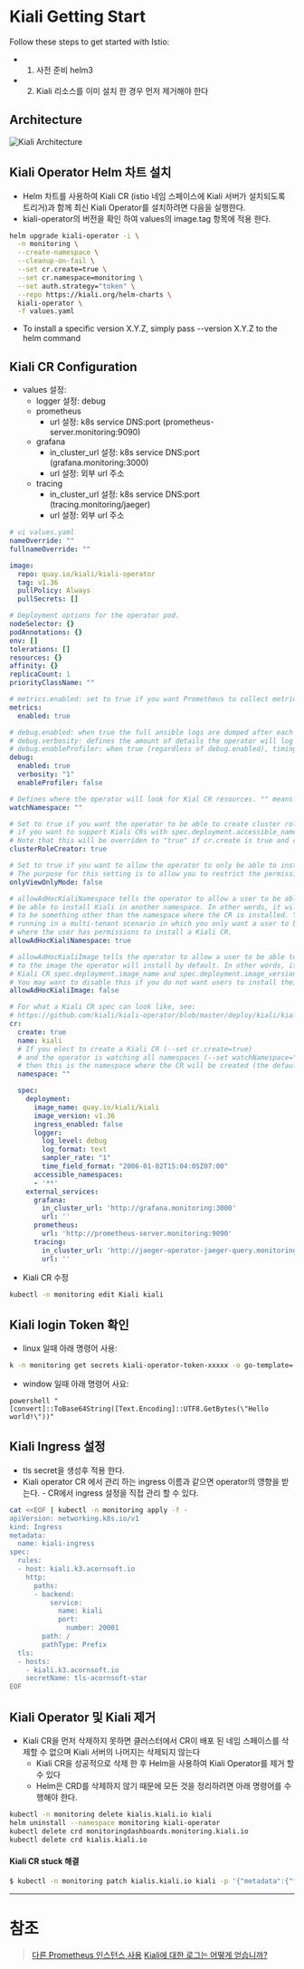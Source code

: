 # Kiali Getting Start

Follow these steps to get started with Istio:
- 1. 사전 준비 helm3
- 2. Kiali 리소스를 이미 설치 한 경우 먼저 제거해야 한다
  
## Architecture
![Kiali Architecture](./images/kiali-architecture.png)
## Kiali Operator Helm 차트 설치
- Helm 차트를 사용하여 Kiali CR (istio 네임 스페이스에 Kiali 서버가 설치되도록 트리거)과 함께 최신 Kiali Operator를 설치하려면 다음을 실행한다.
- kiali-operator의 버전을 확인 하여 values의 image.tag 항목에 적용 한다.
```sh
helm upgrade kiali-operator -i \
  -n monitoring \
  --create-namespace \
  --cleanup-on-fail \
  --set cr.create=true \
  --set cr.namespace=monitoring \
  --set auth.strategy="token" \
  --repo https://kiali.org/helm-charts \
  kiali-operator \
  -f values.yaml
```
- To install a specific version X.Y.Z, simply pass --version X.Y.Z to the helm command

## Kiali CR Configuration
- values 설정:
  - logger 설정: debug
  - prometheus
    - url 설정: k8s service DNS:port (prometheus-server.monitoring:9090)
  - grafana
    - in_cluster_url 설정: k8s service DNS:port (grafana.monitoring:3000)
    - url 설정: 외부 url 주소
  - tracing
    - in_cluster_url 설정: k8s service DNS:port (tracing.monitoring/jaeger)
    - url 설정: 외부 url 주소

```yaml
# vi values.yaml
nameOverride: ""
fullnameOverride: ""

image:
  repo: quay.io/kiali/kiali-operator
  tag: v1.36
  pullPolicy: Always
  pullSecrets: []

# Deployment options for the operator pod.
nodeSelector: {}
podAnnotations: {}
env: []
tolerations: []
resources: {}
affinity: {}
replicaCount: 1
priorityClassName: ""

# metrics.enabled: set to true if you want Prometheus to collect metrics from the operator
metrics:
  enabled: true

# debug.enabled: when true the full ansible logs are dumped after each reconciliation run
# debug.verbosity: defines the amount of details the operator will log (higher numbers are more noisy)
# debug.enableProfiler: when true (regardless of debug.enabled), timings for the most expensive tasks will be logged after each reconciliation loop
debug:
  enabled: true
  verbosity: "1"
  enableProfiler: false

# Defines where the operator will look for Kial CR resources. "" means "all namespaces".
watchNamespace: ""

# Set to true if you want the operator to be able to create cluster roles. This is necessary
# if you want to support Kiali CRs with spec.deployment.accessible_namespaces of '**'.
# Note that this will be overriden to "true" if cr.create is true and cr.spec.deployment.accessible_namespaces is ['**'].
clusterRoleCreator: true

# Set to true if you want to allow the operator to only be able to install Kiali in view-only-mode.
# The purpose for this setting is to allow you to restrict the permissions given to the operator itself.
onlyViewOnlyMode: false

# allowAdHocKialiNamespace tells the operator to allow a user to be able to install a Kiali CR in one namespace but
# be able to install Kiali in another namespace. In other words, it will allow the Kiali CR spec.deployment.namespace
# to be something other than the namespace where the CR is installed. You may want to disable this if you are
# running in a multi-tenant scenario in which you only want a user to be able to install Kiali in the same namespace
# where the user has permissions to install a Kiali CR.
allowAdHocKialiNamespace: true

# allowAdHocKialiImage tells the operator to allow a user to be able to install a custom Kiali image as opposed
# to the image the operator will install by default. In other words, it will allow the
# Kiali CR spec.deployment.image_name and spec.deployment.image_version to be configured by the user.
# You may want to disable this if you do not want users to install their own Kiali images.
allowAdHocKialiImage: false

# For what a Kiali CR spec can look like, see:
# https://github.com/kiali/kiali-operator/blob/master/deploy/kiali/kiali_cr.yaml
cr:
  create: true
  name: kiali
  # If you elect to create a Kiali CR (--set cr.create=true)
  # and the operator is watching all namespaces (--set watchNamespace="")
  # then this is the namespace where the CR will be created (the default will be the operator namespace).
  namespace: ""

  spec:
    deployment:
      image_name: quay.io/kiali/kiali
      image_version: v1.36
      ingress_enabled: false
      logger:
        log_level: debug
        log_format: text
        sampler_rate: "1"
        time_field_format: "2006-01-02T15:04:05Z07:00"
      accessible_namespaces:
      - '**'
    external_services:
      grafana:
        in_cluster_url: 'http://grafana.monitoring:3000'
        url: ''
      prometheus:
        url: 'http://prometheus-server.monitoring:9090'
      tracing:
        in_cluster_url: 'http://jaeger-operator-jaeger-query.monitoring:16686'
        url: ''
```

- Kiali CR 수정
```sh
kubectl -n monitoring edit Kiali kiali
```

## Kiali login Token 확인
- linux 일때 아래 명령어 사용:
```sh
k -n monitoring get secrets kiali-operator-token-xxxxx -o go-template='{{range $k,$v := .data}}{{"### "}}{{$k}}{{"\n"}}{{$v|base64decode}}{{"\n\n"}}{{end}}' 
```

- window 일때 아래 명령어 사요:
```
powershell "[convert]::ToBase64String([Text.Encoding]::UTF8.GetBytes(\"Hello world!\"))"
```

## Kiali Ingress 설정
- tls secret을 생성후 적용 한다.
- Kiali operator CR 에서 관리 하는 ingress 이름과 같으면 operator의 영향을 받는다. - CR에서 ingress 설정을 직접 관리 할 수 있다.
```sh
cat <<EOF | kubectl -n monitoring apply -f -
apiVersion: networking.k8s.io/v1
kind: Ingress
metadata:
  name: kiali-ingress
spec:
  rules:
  - host: kiali.k3.acornsoft.io
    http:
      paths:
      - backend:
          service:
            name: kiali
            port:
              number: 20001
        path: /
        pathType: Prefix
  tls:
  - hosts:
    - kiali.k3.acornsoft.io
    secretName: tls-acornsoft-star
EOF
```

## Kiali Operator 및 Kiali 제거
- Kiali CR을 먼저 삭제하지 못하면 클러스터에서 CR이 배포 된 네임 스페이스를 삭제할 수 없으며 Kiali 서버의 나머지는 삭제되지 않는다
  - Kiali CR을 성공적으로 삭제 한 후 Helm을 사용하여 Kiali Operator를 제거 할 수 있다
  - Helm은 CRD를 삭제하지 않기 때문에 모든 것을 정리하려면 아래 명령어를 수행해야 한다.
```sh
kubectl -n monitoring delete kialis.kiali.io kiali
helm uninstall --namespace monitoring kiali-operator
kubectl delete crd monitoringdashboards.monitoring.kiali.io
kubectl delete crd kialis.kiali.io
```

#### Kiali CR stuck 해결
```sh
$ kubectl -n monitoring patch kialis.kiali.io kiali -p '{"metadata":{"finalizers": []}}' --type=merge ; true
```
-----
# 참조
> [다른 Prometheus 인스턴스 사용](https://kiali.io/documentation/latest/runtimes-monitoring/)
> [Kiali에 대한 로그는 어떻게 얻습니까?](https://kiali.io/documentation/latest/faq/#logs)